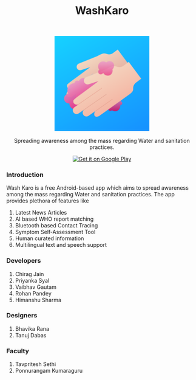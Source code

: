 <h1 align="center"> WashKaro </h1> <br>
<p align="center">
  <img alt="WashKaro" title="WashKaro" src="./app/src/main/ic_launcher-playstore.png" width="250">
</p>

<p align="center">
  Spreading awareness among the mass regarding Water and sanitation practices.
</p>

<p align="center">

  <a href="https://play.google.com/store/apps/details?id=inspire2connect.inspire2connect">
    <img alt="Get it on Google Play" title="Google Play" src="http://i.imgur.com/mtGRPuM.png" width="180">
  </a>
</p>

### Introduction

Wash Karo is a free Android-based app which aims to spread awareness among the mass regarding Water and sanitation practices. The app provides plethora of features like
1. Latest News Articles
2. AI based WHO report matching
3. Bluetooth based Contact Tracing
4. Symptom Self-Assessment Tool
5. Human curated information
6. Multilingual text and speech support

### Developers
1. Chirag Jain 
2. Priyanka Syal 
3. Vaibhav Gautam
4. Rohan Pandey
5. Himanshu Sharma 

### Designers
1. Bhavika Rana
2. Tanuj Dabas

### Faculty
1. Tavpritesh Sethi
2. Ponnurangam Kumaraguru